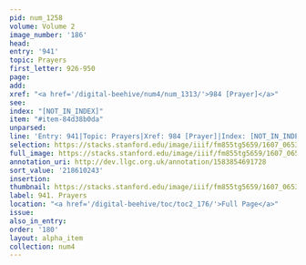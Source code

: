 ```yaml
---
pid: num_1258
volume: Volume 2
image_number: '186'
head:
entry: '941'
topic: Prayers
first_letter: 926-950
page:
add:
xref: "<a href='/digital-beehive/num4/num_1313/'>984 [Prayer]</a>"
see:
index: "[NOT_IN_INDEX]"
item: "#item-84d38b0da"
unparsed:
line: 'Entry: 941|Topic: Prayers|Xref: 984 [Prayer]|Index: [NOT_IN_INDEX]|#item-84d38b0da'
selection: https://stacks.stanford.edu/image/iiif/fm855tg5659/1607_0653/891,243,2887,905/full/0/default.jpg
full_image: https://stacks.stanford.edu/image/iiif/fm855tg5659/1607_0653/full/full/0/default.jpg
annotation_uri: http://dev.llgc.org.uk/annotation/1583854691728
sort_value: '218610243'
insertion:
thumbnail: https://stacks.stanford.edu/image/iiif/fm855tg5659/1607_0653/891,243,600,180/250,/0/default.jpg
label: 941. Prayers
location: "<a href='/digital-beehive/toc/toc2_176/'>Full Page</a>"
issue:
also_in_entry:
order: '180'
layout: alpha_item
collection: num4
---
```

